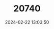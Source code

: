 ---
title: "20740"
category: "Stenocephalemys albocaudata"
draft: false
date: 2024-02-22 13:03:50
languages:
  English: ["Ethiopian Narrow-headed Rat"]
---